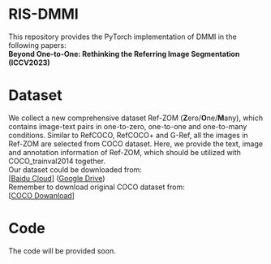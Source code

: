 # RIS-DMMI
This repository provides the PyTorch implementation of DMMI in the following papers:<br />
__Beyond One-to-One: Rethinking the Referring Image Segmentation (ICCV2023)__ <br />

# Dataset
We collect a new comprehensive dataset Ref-ZOM (**Z**ero/**O**ne/**M**any), which contains image-text pairs in one-to-zero, one-to-one and one-to-many conditions. Similar to RefCOCO, RefCOCO+ and G-Ref, all the images in Ref-ZOM are selected from COCO dataset. Here, we provide the text, image and annotation information of Ref-ZOM, which should be utilized with COCO_trainval2014 together. <br />
Our dataset could be downloaded from:<br />
[[Baidu Cloud](https://pan.baidu.com/s/1CxPYGWEadHhcViTH2iI7jw?pwd=g7uu)] ([Google Drive](https://drive.google.com/drive/folders/1FaH6U5pywSf0Ufnn4lYIVaykYxqU2vrA?usp=sharing)) <br />
Remember to download original COCO dataset from:<br />
[[COCO Dowanload](https://cocodataset.org/#download)]<br />

# Code
The code will be provided soon.

